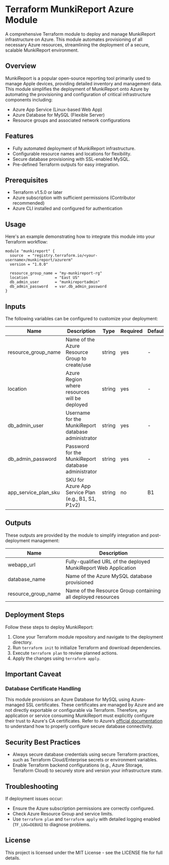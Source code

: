 # Terraform MunkiReport Azure Module

A comprehensive Terraform module to deploy and manage MunkiReport infrastructure on Azure. This module automates provisioning of all necessary Azure resources, streamlining the deployment of a secure, scalable MunkiReport environment.

## Overview

MunkiReport is a popular open-source reporting tool primarily used to manage Apple devices, providing detailed inventory and management data. This module simplifies the deployment of MunkiReport onto Azure by automating the provisioning and configuration of critical infrastructure components including:

- Azure App Service (Linux-based Web App)
- Azure Database for MySQL (Flexible Server)
- Resource groups and associated network configurations

## Features

- Fully automated deployment of MunkiReport infrastructure.
- Configurable resource names and locations for flexibility.
- Secure database provisioning with SSL-enabled MySQL.
- Pre-defined Terraform outputs for easy integration.

## Prerequisites

- Terraform v1.5.0 or later
- Azure subscription with sufficient permissions (Contributor recommended)
- Azure CLI installed and configured for authentication

## Usage

Here's an example demonstrating how to integrate this module into your Terraform workflow:

```hcl
module "munkireport" {
  source  = "registry.terraform.io/<your-username>/munkireport/azurerm"
  version = "1.0.0"

  resource_group_name = "my-munkireport-rg"
  location            = "East US"
  db_admin_user       = "munkireportadmin"
  db_admin_password   = var.db_admin_password
}
```

## Inputs

The following variables can be configured to customize your deployment:

| Name                 | Description                                              | Type   | Required | Default |
|----------------------|----------------------------------------------------------|--------|----------|---------|
| resource_group_name  | Name of the Azure Resource Group to create/use           | string | yes      | -       |
| location             | Azure Region where resources will be deployed            | string | yes      | -       |
| db_admin_user        | Username for the MunkiReport database administrator      | string | yes      | -       |
| db_admin_password    | Password for the MunkiReport database administrator      | string | yes      | -       |
| app_service_plan_sku | SKU for Azure App Service Plan (e.g., B1, S1, P1v2)      | string | no       | B1      |

## Outputs

These outputs are provided by the module to simplify integration and post-deployment management:

| Name                 | Description                                                   |
|----------------------|---------------------------------------------------------------|
| webapp_url           | Fully-qualified URL of the deployed MunkiReport Web Application|
| database_name        | Name of the Azure MySQL database provisioned                  |
| resource_group_name  | Name of the Resource Group containing all deployed resources  |

## Deployment Steps

Follow these steps to deploy MunkiReport:

1. Clone your Terraform module repository and navigate to the deployment directory.
2. Run `terraform init` to initialize Terraform and download dependencies.
3. Execute `terraform plan` to review planned actions.
4. Apply the changes using `terraform apply`.

## Important Caveat

### Database Certificate Handling

This module provisions an Azure Database for MySQL using Azure-managed SSL certificates. These certificates are managed by Azure and are not directly exportable or configurable via Terraform. Therefore, any application or service consuming MunkiReport must explicitly configure their trust to Azure's CA certificates. Refer to Azure’s [official documentation](https://learn.microsoft.com/en-us/azure/mysql/flexible-server/how-to-connect-tls-ssl) to understand how to properly configure secure database connectivity.

## Security Best Practices

- Always secure database credentials using secure Terraform practices, such as Terraform Cloud/Enterprise secrets or environment variables.
- Enable Terraform backend configurations (e.g., Azure Storage, Terraform Cloud) to securely store and version your infrastructure state.

## Troubleshooting

If deployment issues occur:

- Ensure the Azure subscription permissions are correctly configured.
- Check Azure Resource Group and service limits.
- Use `terraform plan` and `terraform apply` with detailed logging enabled (`TF_LOG=DEBUG`) to diagnose problems.

## License

This project is licensed under the MIT License - see the LICENSE file for full details.


